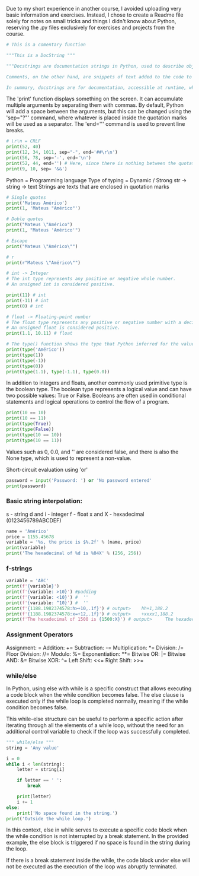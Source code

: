 Due to my short experience in another course, I avoided uploading very basic information and exercises. Instead, I chose to create a Readme file solely for notes on small tricks and things I didn't know about Python, reserving the .py files exclusively for exercises and projects from the course.

```python
# This is a comentary function

"""This is a DocString """

"""Docstrings are documentation strings in Python, used to describe objects such as functions, classes, or modules. They can be accessed at runtime and provide detailed information about the usage and behavior of the object.

Comments, on the other hand, are snippets of text added to the code to provide explanations or annotations to programmers. They are ignored by the Python interpreter and have no impact on program execution.

In summary, docstrings are for documentation, accessible at runtime, while comments are for clarification purposes and are ignored by the Python interpreter."""
```

The 'print' function displays something on the screen. It can accumulate multiple arguments by separating them with commas. By default, Python will add a space between the arguments, but this can be changed using the 'sep="?"' command, where whatever is placed inside the quotation marks will be used as a separator. The 'end=''' command is used to prevent line breaks.


```python
# \r\n = CRLF
print(52, 40)
print(12, 34, 1011, sep="-", end='##\r\n')
print(56, 78, sep='-', end='\n')
print(52, 44, end='') # Here, since there is nothing between the quotation marks, Python does not break the line and continues with the next command.
print(9, 10, sep= '&&')
```
Python = Programming language
Type of typing = Dynamic / Strong
str -> string -> text
Strings are texts that are enclosed in quotation marks

```python
# Single quotes
print('Mateus Américo')
print(1, 'Mateus "Américo"')

# Doble quotes
print("Mateus \"Américo")
print(1, "Mateus 'Américo'")

# Escape
print("Mateus \"Américo\"")

# r
print(r"Mateus \"Américo\"")
```

```python
# int -> Integer
# The int type represents any positive or negative whole number.
# An unsigned int is considered positive.

print(11) # int
print(-11) # int
print(0) # int

# float -> Floating-point number
# The float type represents any positive or negative number with a decimal point.
# An unsigned float is considered positive.
print(1.1, 10.11) # float

# The type() function shows the type that Python inferred for the value.
print(type('Américo'))
print(type(1))
print(type(-1))
print(type(0))
print(type(1.1), type(-1.1), type(0.0))
```


In addition to integers and floats, another commonly used primitive type is the boolean type. The boolean type represents a logical value and can have two possible values: True or False. Booleans are often used in conditional statements and logical operations to control the flow of a program.

```python
print(10 == 10)
print(10 == 11)
print(type(True))
print(type(False))
print(type(10 == 10))
print(type(10 == 11))
```

Values such as 0, 0.0, and '' are considered false, and there is also the None type, which is used to represent a non-value.

Short-circuit evaluation using 'or'
```python	
password = input('Password: ') or 'No password entered'
print(password)
```

### Basic string interpolation:

s - string
d and i - integer
f - float
x and X - hexadecimal (0123456789ABCDEF)

```python	
name = 'Américo'
price = 1155.45678
variable = '%s, the price is $%.2f' % (name, price)
print(variable)
print('The hexadecimal of %d is %04X' % (256, 256))
```

### f-strings
```python	
variable = 'ABC'
print(f'{variable}')
print(f'{variable: >10}') #padding
print(f'{variable: <10}') #  ''
print(f'{variable: ^10}') #  ''
print(f'{1188.1982374578:h>+10,.1f}') # output>    hh+1,188.2 
print(f'{1188.1982374578:x=+12,.1f}') # output>    +xxxx1,188.2
print(f'The hexadecimal of 1500 is {1500:X}') # output>     The hexadecimal of 1500 is 5DC
```

### Assignment Operators 

Assignment: =
Addition: +=
Subtraction: -=
Multiplication: *=
Division: /=
Floor Division: //=
Modulo: %=
Exponentiation: **=
Bitwise OR: |=
Bitwise AND: &=
Bitwise XOR: ^=
Left Shift: <<=
Right Shift: >>=


### while/else

In Python, using else with while is a specific construct that allows executing a code block when the while condition becomes false. The else clause is executed only if the while loop is completed normally, meaning if the while condition becomes false.

This while-else structure can be useful to perform a specific action after iterating through all the elements of a while loop, without the need for an additional control variable to check if the loop was successfully completed.

```python
""" while/else """
string = 'Any value'

i = 0
while i < len(string):
    letter = string[i]

    if letter == ' ':
        break

    print(letter)
    i += 1
else:
    print('No space found in the string.')
print('Outside the while loop.')
```

In this context, else in while serves to execute a specific code block when the while condition is not interrupted by a break statement. In the provided example, the else block is triggered if no space is found in the string during the loop.

If there is a break statement inside the while, the code block under else will not be executed as the execution of the loop was abruptly terminated.
